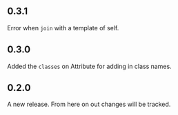 ## 0.3.1
Error when `join` with a template of self.

## 0.3.0

Added the `classes` on Attribute for adding in class names.

## 0.2.0

A new release.  From here on out changes will be tracked.
